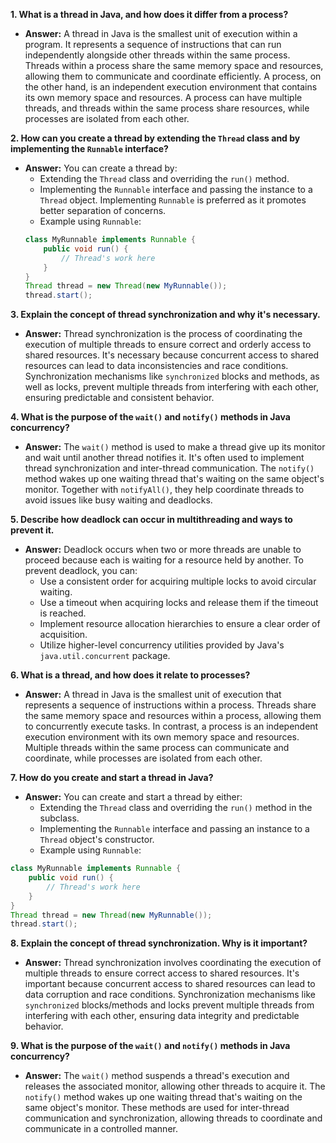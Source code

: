

**1. What is a thread in Java, and how does it differ from a process?**
- **Answer:** A thread in Java is the smallest unit of execution within a program. It represents a sequence of instructions that can run independently alongside other threads within the same process. Threads within a process share the same memory space and resources, allowing them to communicate and coordinate efficiently. A process, on the other hand, is an independent execution environment that contains its own memory space and resources. A process can have multiple threads, and threads within the same process share resources, while processes are isolated from each other.

**2. How can you create a thread by extending the `Thread` class and by implementing the `Runnable` interface?**
- **Answer:** You can create a thread by:
     - Extending the `Thread` class and overriding the `run()` method.
     - Implementing the `Runnable` interface and passing the instance to a `Thread` object. Implementing `Runnable` is preferred as it promotes better separation of concerns.
     - Example using `Runnable`:
   ```java
   class MyRunnable implements Runnable {
       public void run() {
           // Thread's work here
       }
   }
   Thread thread = new Thread(new MyRunnable());
   thread.start();
   ```

**3. Explain the concept of thread synchronization and why it's necessary.**
   - **Answer:** Thread synchronization is the process of coordinating the execution of multiple threads to ensure correct and orderly access to shared resources. It's necessary because concurrent access to shared resources can lead to data inconsistencies and race conditions. Synchronization mechanisms like `synchronized` blocks and methods, as well as locks, prevent multiple threads from interfering with each other, ensuring predictable and consistent behavior.

**4. What is the purpose of the `wait()` and `notify()` methods in Java concurrency?**
   - **Answer:** The `wait()` method is used to make a thread give up its monitor and wait until another thread notifies it. It's often used to implement thread synchronization and inter-thread communication. The `notify()` method wakes up one waiting thread that's waiting on the same object's monitor. Together with `notifyAll()`, they help coordinate threads to avoid issues like busy waiting and deadlocks.

**5. Describe how deadlock can occur in multithreading and ways to prevent it.**
- **Answer:** Deadlock occurs when two or more threads are unable to proceed because each is waiting for a resource held by another. To prevent deadlock, you can:
     - Use a consistent order for acquiring multiple locks to avoid circular waiting.
     - Use a timeout when acquiring locks and release them if the timeout is reached.
     - Implement resource allocation hierarchies to ensure a clear order of acquisition.
     - Utilize higher-level concurrency utilities provided by Java's `java.util.concurrent` package.

**6. What is a thread, and how does it relate to processes?**
   - **Answer:** A thread in Java is the smallest unit of execution that represents a sequence of instructions within a process. Threads share the same memory space and resources within a process, allowing them to concurrently execute tasks. In contrast, a process is an independent execution environment with its own memory space and resources. Multiple threads within the same process can communicate and coordinate, while processes are isolated from each other.

**7. How do you create and start a thread in Java?**
   - **Answer:** You can create and start a thread by either:
     - Extending the `Thread` class and overriding the `run()` method in the subclass.
     - Implementing the `Runnable` interface and passing an instance to a `Thread` object's constructor.
     - Example using `Runnable`:
   ```java
   class MyRunnable implements Runnable {
       public void run() {
           // Thread's work here
       }
   }
   Thread thread = new Thread(new MyRunnable());
   thread.start();
   ```

**8. Explain the concept of thread synchronization. Why is it important?**
   - **Answer:** Thread synchronization involves coordinating the execution of multiple threads to ensure correct access to shared resources. It's important because concurrent access to shared resources can lead to data corruption and race conditions. Synchronization mechanisms like `synchronized` blocks/methods and locks prevent multiple threads from interfering with each other, ensuring data integrity and predictable behavior.

**9. What is the purpose of the `wait()` and `notify()` methods in Java concurrency?**
   - **Answer:** The `wait()` method suspends a thread's execution and releases the associated monitor, allowing other threads to acquire it. The `notify()` method wakes up one waiting thread that's waiting on the same object's monitor. These methods are used for inter-thread communication and synchronization, allowing threads to coordinate and communicate in a controlled manner.

